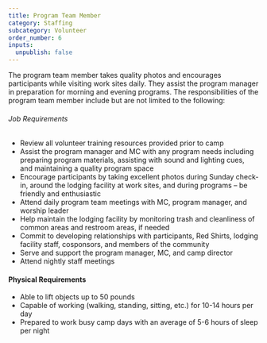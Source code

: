 ```yaml
---
title: Program Team Member
category: Staffing
subcategory: Volunteer
order_number: 6
inputs:
  unpublish: false
---
```

The program team member takes quality photos and encourages participants while visiting work sites daily. They assist the program manager in preparation for morning and evening programs. The responsibilities of the program team member include but are not limited to the following:

###### Job Requirements

* Review all volunteer training resources provided prior to camp
* Assist the program manager and MC with any program needs including preparing program materials, assisting with sound and lighting cues, and maintaining a quality program space
* Encourage participants by taking excellent photos during Sunday check-in, around the lodging facility at work sites, and during programs – be friendly and enthusiastic
* Attend daily program team meetings with MC, program manager, and worship leader
* Help maintain the lodging facility by monitoring trash and cleanliness of common areas and restroom areas, if needed
* Commit to developing relationships with participants, Red Shirts, lodging facility staff, cosponsors, and members of the community
* Serve and support the program manager, MC, and camp director
* Attend nightly staff meetings

#### Physical Requirements

* Able to lift objects up to 50 pounds
* Capable of working (walking, standing, sitting, etc.) for 10-14 hours per day
* Prepared to work busy camp days with an average of 5-6 hours of sleep per night
